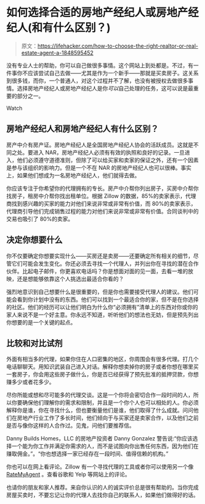 # 如何选择合适的房地产经纪人或房地产经纪人(和有什么区别？)

> 原文：<https://lifehacker.com/how-to-choose-the-right-realtor-or-real-estate-agent-a-1848595452>

没有专业人士的帮助，你可以自己做很多事情。这个网站上到处都是。不过，有一件事你不应该尝试自己去做——尤其是作为一个新手——那就是买卖房子。这关系到很多钱，而你，一个普通人，对这个过程并不了解，也没有被授权去做很多事情。选择房地产经纪人或房地产经纪人是你*可以*自己处理的任务，这可以说是最重要的部分之一。

Watch

## 房地产经纪人和房地产经纪人有什么区别？

房产中介有房产证。房地产经纪人是全国房地产经纪人协会的活跃成员。这就是不同之处。要进入 NAR，房地产经纪人必须有有效的执照和良好的记录。一旦进入，他们必须遵守道德准则，但除了可以给买家和卖家的保证之外，还有一个因素是参与该组织的影响力。但是一个不在 NAR 的房地产经纪人也可以很棒。事实上，如果他们想成为一名房地产经纪人，他们就得去做。

你应该专注于你希望你的代理拥有的专长。房产中介帮你列出房子，买房中介帮你找房子，租房中介帮你找出租单位。根据 Zillow 的数据，85%的卖家表示，代理商找到感兴趣的买家的能力对他们来说非常或非常有价值，而 80%的卖家表示，代理商引导他们完成销售过程的能力对他们来说非常或非常有价值。合同谈判中的交易也吸引了 80%的卖家。

## **决定你想要什么**

你不仅要确定你想要实现什么——买房还是卖房——还要确定所有相关的细节，尽管它们可能会发生变化。你还必须去寻找一个代理人，并列出你在寻找的潜在合作伙伴。比起电子邮件，你更喜欢电话吗？你是想面对面的见一面，去看一堆的放映，还是想能够依靠这个人挑选出最适合你看的？

强烈地意识到自己想要什么是很重要的，但是你也需要接受代理人的建议。他们可能会看到你计划中没有的东西。他们可以找到一个最适合你的家，但不是在你选择的社区。他们的经历可以让他们明白为什么你“必须拥有”清单上的东西对你或你的家人来说不是一个好主意。你永远不知道，听听他们的想法也无妨，但是预先列出你想要的是一个关键的起点。

## **比较和对比试剂**

外面有相当多的代理，如果你住在人口密集的地区，你周围会有很多代理。打几个电话聊聊天。用知识武装自己进入对话。解释你想卖掉你的房子或者你想在哪里买一套房子，你会用这些房子做什么，你是否已经获得了预先批准的抵押贷款，你想赚多少或者花多少。

尽你所能或想和尽可能多的代理交谈。这是一个你将会密切合作一段时间的人，所以你要确保他们理解你的需求和限制，并且是一个你个人也可以相处的人。你必须解释你是谁，你在寻找什么，但也要衡量他们是谁，他们取得了什么成就。问问他们在房地产行业工作了多长时间，他们倾向于与买家还是卖家合作，以及他们之前是否与像你这样的人合作过。见鬼，问他们要推荐信。

Danny Builds Homes，LLC 的房地产投资者 Danny Gonzalez 警告说:“你应该选择一个能为你工作并满足你需求的人，而不是试图向你出售任何东西，因为他们在赚取佣金。”。“你也想选择一家已经存在一段时间、值得信赖的机构。”

你也可以在网上看评论。Zillow 有一个寻找代理的工具或者你可以使用另一个像 [RateMyAgent](https://www.ratemyagent.com/) 。查看谷歌和 Yelp 等网站上的评论。

也请你的朋友和家人推荐。来自你认识的人的诚实评价总是很有帮助的。当你完成房屋买卖时，不要忘记让你的代理人去找你自己的联系人，如果他们做得好的话。